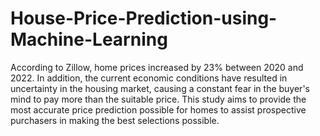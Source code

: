 # House-Price-Prediction-using-Machine-Learning
According to Zillow, home prices increased by 23% between 2020 and 2022. In addition, the current economic conditions have resulted in uncertainty in the housing market, causing a constant fear in the buyer's mind to pay more than the suitable price. This study aims to provide the most accurate price prediction possible for homes to assist prospective purchasers in making the best selections possible.
